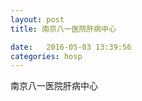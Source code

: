 ```yaml
--- 
layout: post 
title: 南京八一医院肝病中心

date:   2016-05-03 13:39:56 
categories: hosp 
--- 
```

   
南京八一医院肝病中心

